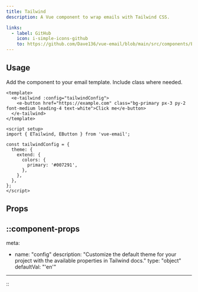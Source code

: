 ```yaml
---
title: Tailwind
description: A Vue component to wrap emails with Tailwind CSS.

links:
  - label: GitHub
    icon: i-simple-icons-github
    to: https://github.com/Dave136/vue-email/blob/main/src/components/ETailwind.vue
---
```



## Usage
Add the component to your email template. Include class where needed.

```vue
<template>
  <e-tailwind :config="tailwindConfig">
    <e-button href="https://example.com" class="bg-primary px-3 py-2 font-medium leading-4 text-white">Click me</e-button>
  </e-tailwind>
</template>

<script setup>
import { ETailwind, EButton } from 'vue-email';

const tailwindConfig = {
  theme: {
    extend: {
      colors: {
        primary: '#007291',
      },
    },
  },
};
</script>
```

## Props

::component-props
---
meta:
  - name: "config"
    description: "Customize the default theme for your project with the available properties in Tailwind docs."
    type: "object"
    defaultVal: "'en'"
---
::
